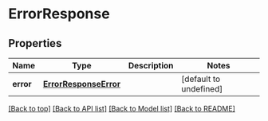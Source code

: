 # ErrorResponse

## Properties

|Name | Type | Description | Notes|
|------------ | ------------- | ------------- | -------------|
|**error** | [**ErrorResponseError**](ErrorResponseError.md) |  | [default to undefined]|




[[Back to top]](#) [[Back to API list]](../../README.md#documentation-for-api-endpoints) [[Back to Model list]](../../README.md#documentation-for-models) [[Back to README]](../../README.md)
